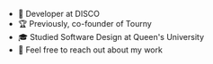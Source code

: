 
- 🪩 Developer at DISCO
- 🏆 Previously, co-founder of Tourny
- 🎓 Studied Software Design at Queen's University
- 💬 Feel free to reach out about my work
